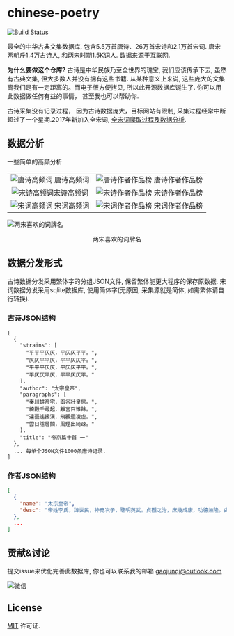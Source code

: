 chinese-poetry
==============

[![Build Status](https://travis-ci.org/jackeyGao/chinese-poetry.svg?branch=master)](https://travis-ci.org/jackeyGao/chinese-poetry)

最全的中华古典文集数据库, 包含5.5万首唐诗、26万首宋诗和2.1万首宋词. 唐宋两朝斤1.4万古诗人, 和两宋时期1.5K词人. 数据来源于互联网. 

**为什么要做这个仓库?** 古诗是中华民族乃至全世界的瑰宝, 我们应该传承下去, 虽然有古典文集, 但大多数人并没有拥有这些书籍. 从某种意义上来说, 这些庞大的文集离我们是有一定距离的。而电子版方便拷贝, 所以此开源数据库诞生了. 你可以用此数据做任何有益的事情， 甚至我也可以帮助你.

古诗采集没有记录过程， 因为古诗数据庞大，目标网站有限制, 采集过程经常中断超过了一个星期.2017年新加入全宋词, [全宋词爬取过程及数据分析](http://jackeygao.io/words/crawl-ci.html).


## 数据分析

一些简单的高频分析

|||
| :---: | :---: |
| ![唐诗高频词](https://raw.githubusercontent.com/jackeyGao/chinese-poetry/master/images/tang_text_topK.png "唐诗高频词") 唐诗高频词 | ![唐诗作者作品榜](https://raw.githubusercontent.com/jackeyGao/chinese-poetry/master/images/tang_author_topK.png "唐诗作者作品榜") 唐诗作者作品榜  |
| ![宋诗高频词](https://raw.githubusercontent.com/jackeyGao/chinese-poetry/master/images/song_text_topK.png "宋诗高频词" )宋诗高频词 | ![宋诗作者作品榜](https://raw.githubusercontent.com/jackeyGao/chinese-poetry/master/images/song_author_topK.png "宋诗作者作品榜") 宋诗作者作品榜 |
| ![宋词高频词](https://raw.githubusercontent.com/jackeyGao/chinese-poetry/master/images/ci_words_topK.png "宋词高频词") 宋词高频词 |![宋词作者作品榜](https://raw.githubusercontent.com/jackeyGao/chinese-poetry/master/images/ci_author_topK.png "宋词作者作品榜") 宋词作者作品榜 |


![两宋喜欢的词牌名](https://raw.githubusercontent.com/jackeyGao/chinese-poetry/master/images/ci_rhythmic_topK.png)

<center>两宋喜欢的词牌名</center>

## 数据分发形式

古诗数据分发采用繁体字的分组JSON文件, 保留繁体能更大程序的保存原数据. 宋词数据分发采用sqlite数据库, 使用简体字(无原因, 采集源就是简体, 如需繁体请自行转换).

### 古诗JSON结构

```text
[
  {
    "strains": [
      "平平平仄仄，平仄仄平平。",
      "仄仄平平仄，平平仄仄平。",
      "平平平仄仄，平仄仄平平。",
      "平仄仄平仄，平平仄仄平。"
    ],
    "author": "太宗皇帝",
    "paragraphs": [
      "秦川雄帝宅，函谷壯皇居。",
      "綺殿千尋起，離宮百雉餘。",
      "連甍遙接漢，飛觀迥凌虛。",
      "雲日隱層闕，風煙出綺疎。"
    ],
    "title": "帝京篇十首 一"
  },
  ... 每单个JSON文件1000条唐诗记录.
]
```
### 作者JSON结构

```json
[
  {
    "name": "太宗皇帝",
    "desc": "帝姓李氏，諱世民，神堯次子，聰明英武。貞觀之治，庶幾成康，功德兼隆。由漢以來，未之有也。而銳情經術， >初建秦邸，即開文學館，召名儒十八人爲學士。既即位，殿左置弘文館，悉引內學士，番宿更休。聽朝之間，則與討論典籍，雜以文詠。或日昃夜艾，未嘗少怠。詩筆草隸，卓越前古。至於天文秀發，沈麗高朗，有唐三百年風雅之盛，帝實有以啓之焉。在位二十四年，諡曰文。集四十卷。館閣書目，詩一卷，六十九首。今編詩一卷。"
  },
  ...
]
```


## 贡献&讨论

提交issue来优化完善此数据库, 你也可以联系我的邮箱 gaojunqi@outlook.com

![微信](https://raw.githubusercontent.com/jackeyGao/chinese-poetry/master/images/WechatIMG1.jpeg)


## License

[MIT](https://zh.wikipedia.org/wiki/MIT%E8%A8%B1%E5%8F%AF%E8%AD%89) 许可证.
